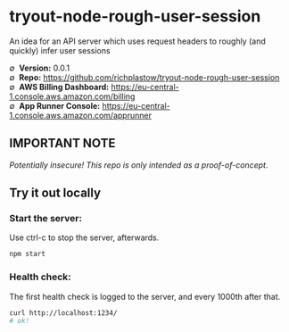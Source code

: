 # tryout-node-rough-user-session

An idea for an API server which uses request headers to roughly (and quickly) infer user sessions

∅&nbsp; __Version:__
    0.0.1  
∅&nbsp; __Repo:__
    <https://github.com/richplastow/tryout-node-rough-user-session>  
∅&nbsp; __AWS Billing Dashboard:__
    <https://eu-central-1.console.aws.amazon.com/billing>  
∅&nbsp; __App Runner Console:__
    <https://eu-central-1.console.aws.amazon.com/apprunner>  

## IMPORTANT NOTE

_Potentially insecure! This repo is only intended as a proof-of-concept._

## Try it out locally

### __Start the server:__
Use ctrl-c to stop the server, afterwards.

```sh
npm start
```

### __Health check:__
The first health check is logged to the server, and every 1000th after that.

```sh
curl http://localhost:1234/
# ok!
```
